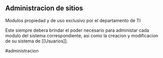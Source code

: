 ## Administracion de sitios

Modulos propiedad y de uso exclusivo por el departamento de TI

Este siempre debera brindar el poder necesario para administar cada modulo del sistema correspondiente, asi como la creacion y modificacion de  su sistema de [[Usuarios]].

#administracion